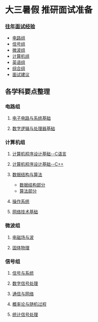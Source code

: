 # 大三暑假 推研面试准备

### [往年面试经验](https://github.com/charlesliucn/summer-review/blob/master/previous.md)
+ [电路组](https://github.com/charlesliucn/summer-review/blob/master/previous.md#电路组)
+ [信号组](https://github.com/charlesliucn/summer-review/blob/master/previous.md#信号组)
+ [微波组](https://github.com/charlesliucn/summer-review/blob/master/previous.md#电磁场与固体物理组微波组)
+ [计算机组](https://github.com/charlesliucn/summer-review/blob/master/previous.md#计算机组)
+ [英语组](https://github.com/charlesliucn/summer-review/blob/master/previous.md#英语组)
+ [综合组](https://github.com/charlesliucn/summer-review/blob/master/previous.md#综合组)
+ [面试建议](https://github.com/charlesliucn/summer-review/blob/master/previous.md#面试建议)

## 各学科要点整理

### 电路组

1. [电子电路与系统基础](https://github.com/charlesliucn/summer-review/blob/master/03-%E7%94%B5%E5%AD%90%E7%94%B5%E8%B7%AF%E4%B8%8E%E7%B3%BB%E7%BB%9F%E5%9F%BA%E7%A1%80/%E9%97%AE%E9%A2%98%E6%A2%B3%E7%90%86.md)

2. [数字逻辑与处理器基础](https://github.com/charlesliucn/summer-review/blob/master/04-%E6%95%B0%E5%AD%97%E9%80%BB%E8%BE%91%E4%B8%8E%E5%A4%84%E7%90%86%E5%99%A8%E5%9F%BA%E7%A1%80/%E9%97%AE%E9%A2%98%E6%A2%B3%E7%90%86.md)

### 计算机组

1. [计算机程序设计基础--C语言](https://github.com/charlesliucn/summer-review/blob/master/01-%E8%AE%A1%E7%AE%97%E6%9C%BA%E7%A8%8B%E5%BA%8F%E8%AE%BE%E8%AE%A1%E5%9F%BA%E7%A1%80/01-C%E8%AF%AD%E8%A8%80%E5%A4%8D%E4%B9%A0.md)

2. [计算机程序设计基础--C++](https://github.com/charlesliucn/summer-review/blob/master/01-%E8%AE%A1%E7%AE%97%E6%9C%BA%E7%A8%8B%E5%BA%8F%E8%AE%BE%E8%AE%A1%E5%9F%BA%E7%A1%80/02-C%2B%2B%E5%A4%8D%E4%B9%A0.md)

3. [数据结构与算法](https://github.com/charlesliucn/summer-review/blob/master/02-%E6%95%B0%E6%8D%AE%E7%BB%93%E6%9E%84%E4%B8%8E%E7%AE%97%E6%B3%95/%E7%9F%A5%E8%AF%86%E6%A2%B3%E7%90%86.md)
	+ [数据结构部分](https://github.com/charlesliucn/summer-review/blob/master/02-%E6%95%B0%E6%8D%AE%E7%BB%93%E6%9E%84%E4%B8%8E%E7%AE%97%E6%B3%95/%E7%9F%A5%E8%AF%86%E6%A2%B3%E7%90%86.md#数据结构)
	+ [算法部分](https://github.com/charlesliucn/summer-review/blob/master/02-%E6%95%B0%E6%8D%AE%E7%BB%93%E6%9E%84%E4%B8%8E%E7%AE%97%E6%B3%95/%E7%9F%A5%E8%AF%86%E6%A2%B3%E7%90%86.md#基本非数值算法)

4. [操作系统](https://github.com/charlesliucn/summer-review/blob/master/05-%E6%93%8D%E4%BD%9C%E7%B3%BB%E7%BB%9F/%E7%9F%A5%E8%AF%86%E6%A2%B3%E7%90%86.md)

5. [网络技术基础](https://github.com/charlesliucn/summer-review/blob/master/06-%E7%BD%91%E7%BB%9C%E6%8A%80%E6%9C%AF%E5%9F%BA%E7%A1%80/%E7%9F%A5%E8%AF%86%E6%A2%B3%E7%90%86.md)

### 微波组

1. [电磁场与波](https://github.com/charlesliucn/summer-review/blob/master/07-%E7%94%B5%E7%A3%81%E5%9C%BA%E4%B8%8E%E6%B3%A2/readme.md)

2. [固体物理](https://github.com/charlesliucn/summer-review/tree/master/08-%E5%9B%BA%E4%BD%93%E7%89%A9%E7%90%86%E5%9F%BA%E7%A1%80)

### 信号组

1. [信号与系统](https://github.com/charlesliucn/summer-review/blob/master/09-%E4%BF%A1%E5%8F%B7%E4%B8%8E%E7%B3%BB%E7%BB%9F/%E7%9F%A5%E8%AF%86%E6%A2%B3%E7%90%86.md)

2. [数字信号处理](https://github.com/charlesliucn/summer-review/blob/master/10-%E6%95%B0%E5%AD%97%E4%BF%A1%E5%8F%B7%E5%A4%84%E7%90%86/%E7%9F%A5%E8%AF%86%E6%A2%B3%E7%90%86.md)

3. [通信与网络]()

4. [概率论与随机过程]()

5. [统计信号处理]()


